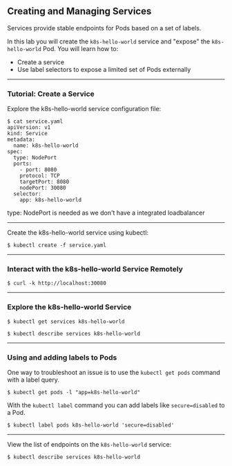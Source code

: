 ## Creating and Managing Services

Services provide stable endpoints for Pods based on a set of labels.

In this lab you will create the `k8s-hello-world` service and "expose" the `k8s-hello-world` Pod. You will learn how to:

* Create a service
* Use label selectors to expose a limited set of Pods externally

----

### Tutorial: Create a Service

Explore the k8s-hello-world service configuration file:

```
$ cat service.yaml
apiVersion: v1
kind: Service
metadata:
  name: k8s-hello-world
spec:
  type: NodePort
  ports:
    - port: 8080
    protocol: TCP
    targetPort: 8080
    nodePort: 30080
  selector:
    app: k8s-hello-world
```
type: NodePort is needed as we don't have a integrated loadbalancer

----

Create the k8s-hello-world service using kubectl:

```
$ kubectl create -f service.yaml
```

----

### Interact with the k8s-hello-world Service Remotely

```
$ curl -k http://localhost:30080
```

----

### Explore the k8s-hello-world Service

```
$ kubectl get services k8s-hello-world
```

```
$ kubectl describe services k8s-hello-world
```

----

### Using and adding labels to Pods

One way to troubleshoot an issue is to use the `kubectl get pods` command with a label query.

```
$ kubectl get pods -l "app=k8s-hello-world"
```

With the `kubectl label` command you can add labels like `secure=disabled` to a Pod.

```
$ kubectl label pods k8s-hello-world 'secure=disabled'
```

----

View the list of endpoints on the `k8s-hello-world` service:

```
$ kubectl describe services k8s-hello-world
```
